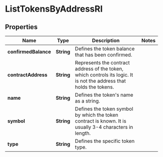 

# ListTokensByAddressRI


## Properties

| Name | Type | Description | Notes |
|------------ | ------------- | ------------- | -------------|
|**confirmedBalance** | **String** | Defines the token balance that has been confirmed. |  |
|**contractAddress** | **String** | Represents the contract address of the token, which controls its logic. It is not the address that holds the tokens. |  |
|**name** | **String** | Defines the token&#39;s name as a string. |  |
|**symbol** | **String** | Defines the token symbol by which the token contract is known. It is usually 3-4 characters in length. |  |
|**type** | **String** | Defines the specific token type. |  |



